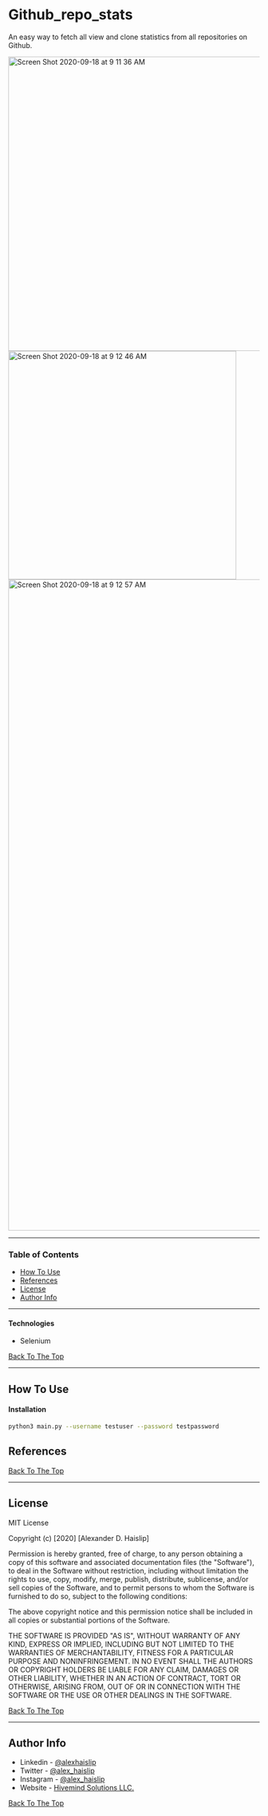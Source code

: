 # Github_repo_stats
An easy way to fetch all view and clone statistics from all repositories on Github. 

<img width="589" alt="Screen Shot 2020-09-18 at 9 11 36 AM" src="https://user-images.githubusercontent.com/25471002/93609689-c5a94380-f991-11ea-8fe1-f99c56d15682.png">

<img width="457" alt="Screen Shot 2020-09-18 at 9 12 46 AM" src="https://user-images.githubusercontent.com/25471002/93609730-d063d880-f991-11ea-9365-f056d18400ab.png">


<img width="1303" alt="Screen Shot 2020-09-18 at 9 12 57 AM" src="https://user-images.githubusercontent.com/25471002/93609743-d3f75f80-f991-11ea-8192-3b2bc2d1c9a3.png">

---

### Table of Contents

- [How To Use](#how-to-use)
- [References](#references)
- [License](#license)
- [Author Info](#author-info)

---

#### Technologies

- Selenium

[Back To The Top](#read-me-template)

---

## How To Use

#### Installation

```bash
python3 main.py --username testuser --password testpassword
```

## References
[Back To The Top](#Github_repo_stats)

---

## License

MIT License

Copyright (c) [2020] [Alexander D. Haislip]

Permission is hereby granted, free of charge, to any person obtaining a copy
of this software and associated documentation files (the "Software"), to deal
in the Software without restriction, including without limitation the rights
to use, copy, modify, merge, publish, distribute, sublicense, and/or sell
copies of the Software, and to permit persons to whom the Software is
furnished to do so, subject to the following conditions:

The above copyright notice and this permission notice shall be included in all
copies or substantial portions of the Software.

THE SOFTWARE IS PROVIDED "AS IS", WITHOUT WARRANTY OF ANY KIND, EXPRESS OR
IMPLIED, INCLUDING BUT NOT LIMITED TO THE WARRANTIES OF MERCHANTABILITY,
FITNESS FOR A PARTICULAR PURPOSE AND NONINFRINGEMENT. IN NO EVENT SHALL THE
AUTHORS OR COPYRIGHT HOLDERS BE LIABLE FOR ANY CLAIM, DAMAGES OR OTHER
LIABILITY, WHETHER IN AN ACTION OF CONTRACT, TORT OR OTHERWISE, ARISING FROM,
OUT OF OR IN CONNECTION WITH THE SOFTWARE OR THE USE OR OTHER DEALINGS IN THE
SOFTWARE.

[Back To The Top](#Github_repo_stats)

---

## Author Info

- Linkedin - [@alexhaislip](https://www.linkedin.com/in/alexander-d-haislip-145b88145/)
- Twitter - [@alex_haislip](https://twitter.com/alex_haislip)
- Instagram - [@alex_haislip](https://www.instagram.com/alex_haislip/)
- Website - [Hivemind Solutions LLC.](https://hivemind.link/)


[Back To The Top](#Github_repo_stats)
